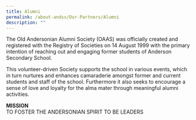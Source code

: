 ```yaml
---
title: Alumni
permalink: /about-andss/Our-Partners/Alumni
description: ""
---
```



The Old Andersonian Alumni Society (OAAS) was officially created and registered with the Registry of Societies on 14 August 1999 with the primary intention of reaching out and engaging former students of Anderson Secondary School.

This volunteer-driven Society supports the school in various events, which in turn nurtures and enhances camaraderie amongst former and current students and staff of the school. Furthermore it also seeks to encourage a sense of love and loyalty for the alma mater through meaningful alumni activities.


**MISSION**
<br>TO FOSTER THE ANDERSONIAN SPIRIT TO BE LEADERS